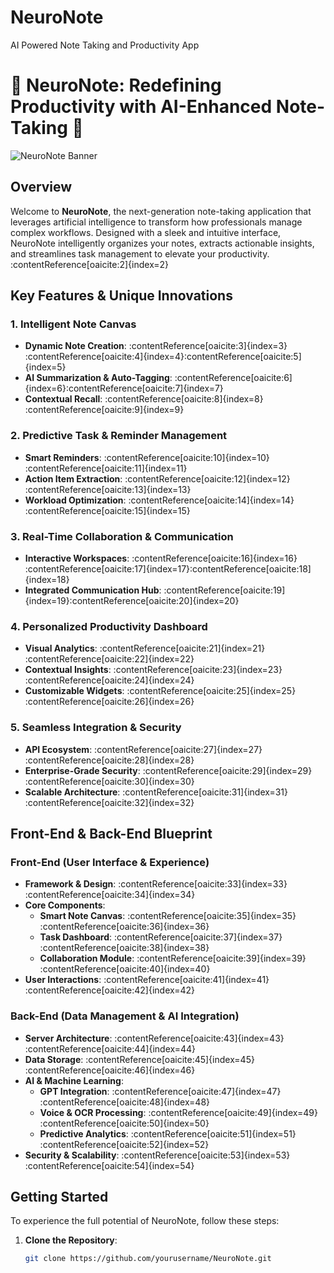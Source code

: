 # NeuroNote
AI Powered Note Taking and Productivity App

# 🧠 NeuroNote: Redefining Productivity with AI-Enhanced Note-Taking 📓

![NeuroNote Banner](https://via.placeholder.com/800x200.png?text=NeuroNote+-+AI-Enhanced+Note-Taking+Redefined)

## Overview

Welcome to **NeuroNote**, the next-generation note-taking application that leverages artificial intelligence to transform how professionals manage complex workflows. Designed with a sleek and intuitive interface, NeuroNote intelligently organizes your notes, extracts actionable insights, and streamlines task management to elevate your productivity.&#8203;:contentReference[oaicite:2]{index=2}

## Key Features & Unique Innovations

### 1. Intelligent Note Canvas

- **Dynamic Note Creation**: :contentReference[oaicite:3]{index=3} :contentReference[oaicite:4]{index=4}&#8203;:contentReference[oaicite:5]{index=5}
- **AI Summarization & Auto-Tagging**: :contentReference[oaicite:6]{index=6}&#8203;:contentReference[oaicite:7]{index=7}
- **Contextual Recall**: :contentReference[oaicite:8]{index=8}&#8203;:contentReference[oaicite:9]{index=9}

### 2. Predictive Task & Reminder Management

- **Smart Reminders**: :contentReference[oaicite:10]{index=10}&#8203;:contentReference[oaicite:11]{index=11}
- **Action Item Extraction**: :contentReference[oaicite:12]{index=12}&#8203;:contentReference[oaicite:13]{index=13}
- **Workload Optimization**: :contentReference[oaicite:14]{index=14}&#8203;:contentReference[oaicite:15]{index=15}

### 3. Real-Time Collaboration & Communication

- **Interactive Workspaces**: :contentReference[oaicite:16]{index=16} :contentReference[oaicite:17]{index=17}&#8203;:contentReference[oaicite:18]{index=18}
- **Integrated Communication Hub**: :contentReference[oaicite:19]{index=19}&#8203;:contentReference[oaicite:20]{index=20}

### 4. Personalized Productivity Dashboard

- **Visual Analytics**: :contentReference[oaicite:21]{index=21}&#8203;:contentReference[oaicite:22]{index=22}
- **Contextual Insights**: :contentReference[oaicite:23]{index=23}&#8203;:contentReference[oaicite:24]{index=24}
- **Customizable Widgets**: :contentReference[oaicite:25]{index=25}&#8203;:contentReference[oaicite:26]{index=26}

### 5. Seamless Integration & Security

- **API Ecosystem**: :contentReference[oaicite:27]{index=27}&#8203;:contentReference[oaicite:28]{index=28}
- **Enterprise-Grade Security**: :contentReference[oaicite:29]{index=29}&#8203;:contentReference[oaicite:30]{index=30}
- **Scalable Architecture**: :contentReference[oaicite:31]{index=31}&#8203;:contentReference[oaicite:32]{index=32}

## Front-End & Back-End Blueprint

### Front-End (User Interface & Experience)

- **Framework & Design**: :contentReference[oaicite:33]{index=33}&#8203;:contentReference[oaicite:34]{index=34}
- **Core Components**:
  - **Smart Note Canvas**: :contentReference[oaicite:35]{index=35}&#8203;:contentReference[oaicite:36]{index=36}
  - **Task Dashboard**: :contentReference[oaicite:37]{index=37}&#8203;:contentReference[oaicite:38]{index=38}
  - **Collaboration Module**: :contentReference[oaicite:39]{index=39}&#8203;:contentReference[oaicite:40]{index=40}
- **User Interactions**: :contentReference[oaicite:41]{index=41}&#8203;:contentReference[oaicite:42]{index=42}

### Back-End (Data Management & AI Integration)

- **Server Architecture**: :contentReference[oaicite:43]{index=43}&#8203;:contentReference[oaicite:44]{index=44}
- **Data Storage**: :contentReference[oaicite:45]{index=45}&#8203;:contentReference[oaicite:46]{index=46}
- **AI & Machine Learning**:
  - **GPT Integration**: :contentReference[oaicite:47]{index=47}&#8203;:contentReference[oaicite:48]{index=48}
  - **Voice & OCR Processing**: :contentReference[oaicite:49]{index=49}&#8203;:contentReference[oaicite:50]{index=50}
  - **Predictive Analytics**: :contentReference[oaicite:51]{index=51}&#8203;:contentReference[oaicite:52]{index=52}
- **Security & Scalability**: :contentReference[oaicite:53]{index=53}&#8203;:contentReference[oaicite:54]{index=54}

## Getting Started

To experience the full potential of NeuroNote, follow these steps:

1. **Clone the Repository**:
   ```bash
   git clone https://github.com/yourusername/NeuroNote.git

